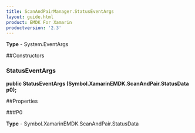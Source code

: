 ```yaml
---
title: ScanAndPairManager.StatusEventArgs
layout: guide.html 
product: EMDK For Xamarin 
productversion: '2.3' 
---
```


    

**Type** - System.EventArgs

##Constructors
### StatusEventArgs 
**public StatusEventArgs (Symbol.XamarinEMDK.ScanAndPair.StatusData p0);**

##Properties

###P0

        

**Type** - Symbol.XamarinEMDK.ScanAndPair.StatusData


